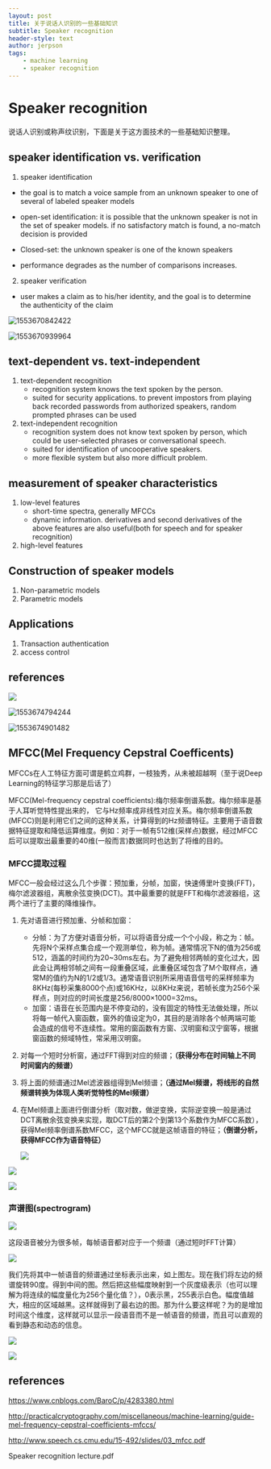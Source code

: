 ```yaml
---
layout: post
title: 关于说话人识别的一些基础知识
subtitle: Speaker recognition
header-style: text
author: jerpson
tags:
    - machine learning
    - speaker recognition
---
```


# Speaker recognition

说话人识别或称声纹识别，下面是关于这方面技术的一些基础知识整理。

## speaker identification vs. verification

1. speaker identification

* the goal is to match a voice sample from an unknown speaker to one of several of labeled speaker models

* open-set identification: it is possible that the unknown speaker is not in the set of speaker models. if no satisfactory match is found, a no-match decision is provided
* Closed-set: the unknown speaker is one of the known speakers
* performance degrades as the number of comparisons increases.

2. speaker verification

* user makes a claim as to his/her identity, and the goal is to determine the authenticity of the claim

![1553670842422](/img/in-post/1553670842422.png)

![1553670939964](/img/in-post/1553670939964.png)

## text-dependent vs. text-independent

1. text-dependent recognition
   * recognition system knows the text spoken by the person.
   * suited for security applications. to prevent impostors from playing back recorded passwords from authorized speakers, random prompted phrases can be used
2. text-independent recognition
   * recognition system does not know text spoken by person, which could be user-selected phrases or conversational speech.
   * suited for identification of uncooperative speakers.
   * more flexible system but also more difficult problem.

## measurement of speaker characteristics

1. low-level features
   * short-time spectra, generally MFCCs
   * dynamic information. derivatives and second derivatives of the above features are also useful(both for speech and for speaker recognition)
2. high-level features

## Construction of speaker models

1. Non-parametric models
2. Parametric models

## Applications

1. Transaction authentication
2. access control

## references

![](/img/in-post/1553674772146.png)

![1553674794244](/img/in-post/1553674794244.png)

![1553674901482](/img/in-post/1553674901482.png)

## MFCC(Mel Frequency Cepstral Coefficents)

MFCCs在人工特征方面可谓是鹤立鸡群，一枝独秀，从未被超越啊（至于说Deep Learning的特征学习那是后话了）

MFCC(Mel-frequency cepstral coefficients):梅尔频率倒谱系数。梅尔频率是基于人耳听觉特性提出来的， 它与Hz频率成非线性对应关系。梅尔频率倒谱系数(MFCC)则是利用它们之间的这种关系，计算得到的Hz频谱特征。主要用于语音数据特征提取和降低运算维度。例如：对于一帧有512维(采样点)数据，经过MFCC后可以提取出最重要的40维(一般而言)数据同时也达到了将维的目的。

### MFCC提取过程

MFCC一般会经过这么几个步骤：预加重，分帧，加窗，快速傅里叶变换(FFT)，梅尔滤波器组，离散余弦变换(DCT)。其中最重要的就是FFT和梅尔滤波器组，这两个进行了主要的降维操作。

1. 先对语音进行预加重、分帧和加窗：
   * 分帧：为了方便对语音分析，可以将语音分成一个个小段，称之为：帧。先将N个采样点集合成一个观测单位，称为帧。通常情况下N的值为256或512，涵盖的时间约为20~30ms左右。为了避免相邻两帧的变化过大，因此会让两相邻帧之间有一段重叠区域，此重叠区域包含了M个取样点，通常M的值约为N的1/2或1/3。通常语音识别所采用语音信号的采样频率为8KHz(每秒采集8000个点)或16KHz，以8KHz来说，若帧长度为256个采样点，则对应的时间长度是256/8000×1000=32ms。
   * 加窗：语音在长范围内是不停变动的，没有固定的特性无法做处理，所以将每一帧代入窗函数，窗外的值设定为0，其目的是消除各个帧两端可能会造成的信号不连续性。常用的窗函数有方窗、汉明窗和汉宁窗等，根据窗函数的频域特性，常采用汉明窗。

2. 对每一个短时分析窗，通过FFT得到对应的频谱；**（获得分布在时间轴上不同时间窗内的频谱）**

3. 将上面的频谱通过Mel滤波器组得到Mel频谱；**（通过Mel频谱，将线形的自然频谱转换为体现人类听觉特性的Mel频谱）**

4. 在Mel频谱上面进行倒谱分析（取对数，做逆变换，实际逆变换一般是通过DCT离散余弦变换来实现，取DCT后的第2个到第13个系数作为MFCC系数），获得Mel频率倒谱系数MFCC，这个MFCC就是这帧语音的特征；**（倒谱分析，获得MFCC作为语音特征）**

   ![](/img/in-post/20130623210522390.jpg)

![](/img/in-post/20130623210540968.jpg)

![](/img/in-post/1553742373644.png)

### 声谱图(spectrogram)

![](/img/in-post/20130623205844093.jpg)

这段语音被分为很多帧，每帧语音都对应于一个频谱（通过短时FFT计算）

![](/img/in-post/20130623205928484.jpg)

我们先将其中一帧语音的频谱通过坐标表示出来，如上图左。现在我们将左边的频谱旋转90度。得到中间的图。然后把这些幅度映射到一个灰度级表示（也可以理解为将连续的幅度量化为256个量化值？），0表示黑，255表示白色。幅度值越大，相应的区域越黑。这样就得到了最右边的图。那为什么要这样呢？为的是增加时间这个维度，这样就可以显示一段语音而不是一帧语音的频谱，而且可以直观的看到静态和动态的信息。

![](/img/in-post/20130623210019187.jpg)

![](/img/in-post/20130623210044156.jpg)

## references

https://www.cnblogs.com/BaroC/p/4283380.html

<http://practicalcryptography.com/miscellaneous/machine-learning/guide-mel-frequency-cepstral-coefficients-mfccs/>

<http://www.speech.cs.cmu.edu/15-492/slides/03_mfcc.pdf>

Speaker recognition lecture.pdf

